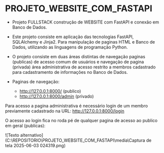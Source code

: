 # PROJETO_WEBSITE_COM_FASTAPI

- Projeto FULLSTACK construção de WEBSITE com FastAPI e conexão em Banco de Dados.

- Este projeto consiste em aplicação das tecnologias FastAPI, SQLAlchemy e Jinja2. Para manipulação de paginas HTML e Banco de Dados, utilizando as linguagens de programação Python.

- O projeto consiste em duas áreas distintas de navegação paginas (publicas) de acesso comum de usuários e navegação de pagina (privada) área administrativa de acesso restrito a membros cadastrado para cadastramento de informações no Banco de Dados.

- Paginas de navegação:
    - http://127.0.0.1:8000/  (publico)
    - http://127.0.0.1:8000/admin  (privado)

Para acesso a pagina administrativa é necessário login de um membro previamente cadastrado na URL: http://127.0.0.1:8000/login

O acesso ao login fica no roda pé de qualquer pagina de acesso ao publico em geral  (publicas):

![Texto alternativo](C:\REPOSITORIO\PROJETO_WEBSITE_COM_FASTAPI\media\Captura de tela 2025-06-03 024319.png)


